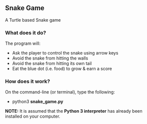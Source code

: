 ## Snake Game
A Turtle based Snake game

### What does it do?
The program will:
* Ask the player to control the snake using arrow keys
* Avoid the snake from hitting the walls
* Avoid the snake from hitting its own tail
* Eat the blue dot (i.e. food) to grow & earn a score

### How does it work?
On the command-line (or terminal), type the following:<br>
* python3 <b>snake_game.py</b>


<b>NOTE:</b> It is assumed that the <b>Python 3 interpreter</b> has already been installed on your computer.
